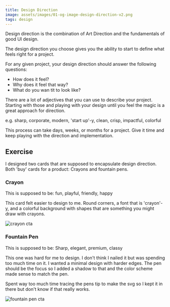 ```yaml
---
title: Design Direction
image: assets/images/01-og-image-design-direction-v2.png
tags: design
---
```


Design direction is the combination of Art Direction and the fundamentals of good UI design.

The design direction you choose gives you the ability to start to define what feels right for a project.

For any given project, your design direction should answer the following questions:

- How does it feel?
- Why does it feel that way?
- What do you wan tit to look like?

There are a lot of adjectives that you can use to describe your project. Starting with those and playing with your design until you feel the magic is a great approach for direction.

e.g. sharp, corporate, modern, 'start up'-y, clean, crisp, impactful, colorful

This process can take days, weeks, or months for a project. Give it time and keep playing with the direction and implementation.


## Exercise

I designed two cards that are supposed to encapsulate design direction. Both 'buy' cards for a product: Crayons and fountain pens.

### Crayon
This is supposed to be: fun, playful, friendly, happy

This card felt easier to design to me. Round corners, a font that is 'crayon'-y, and a colorful background with shapes that are something you might draw with crayons.

![crayon cta](./01--crayon.png)

### Fountain Pen

This is supposed to be: Sharp, elegant, premium, classy

This one was hard for me to design. I don't think I nailed it but was spending too much time on it. I wanted a minimal design with harder edges. The pen should be the focus so I added a shadow to that and the color scheme made sense to match the pen.

Spent way too much time tracing the pens tip to make the svg so I kept it in there but don't know if that really works.

![fountain pen cta](./01--fountain.png)